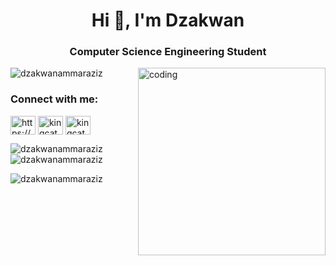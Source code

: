<h1 align="center">Hi 👋, I'm Dzakwan</h1>
<h3 align="center">Computer Science Engineering Student</h3>
<img align="right" alt="coding" width="300" src="https://media0.giphy.com/media/ZEOS3YX3oX6nuKcqFE/giphy.gif">
<p align="left"> <img src="https://komarev.com/ghpvc/?username=dzakwanammaraziz&label=Profile%20views&color=0e75b6&style=flat" alt="dzakwanammaraziz" /> </p>

<h3 align="left">Connect with me:</h3>
<p align="left">
<a href="https://youtu.be/rl0czzipZhk?si=5xaJ6MFdyMvkNP5M" target="blank"><img align="center" src="https://raw.githubusercontent.com/rahuldkjain/github-profile-readme-generator/master/src/images/icons/Social/facebook.svg" alt="https://youtu.be/rl0czzipZhk?si=5xaJ6MFdyMvkNP5M" height="30" width="40" /></a>
<a href="https://youtu.be/xvFZjo5PgG0?si=3r8lrPPpK4lzPQVu" target="blank"><img align="center" src="https://raw.githubusercontent.com/rahuldkjain/github-profile-readme-generator/master/src/images/icons/Social/youtube.svg" alt="kingcat" height="30" width="40" /></a>
<a href="https://www.codechef.com/users/kingcat" target="blank"><img align="center" src="https://cdn.jsdelivr.net/npm/simple-icons@3.1.0/icons/codechef.svg" alt="kingcat" height="30" width="40" /></a>
</p>

<p><img align="left" src="https://github-readme-stats.vercel.app/api/top-langs?username=dzakwanammaraziz&show_icons=true&locale=en&layout=compact" alt="dzakwanammaraziz" /></p>

<p>&nbsp;<img align="center" src="https://github-readme-stats.vercel.app/api?username=dzakwanammaraziz&show_icons=true&locale=en" alt="dzakwanammaraziz" /></p>

<p><img align="center" src="https://github-readme-streak-stats.herokuapp.com/?user=dzakwanammaraziz&" alt="dzakwanammaraziz" /></p>
